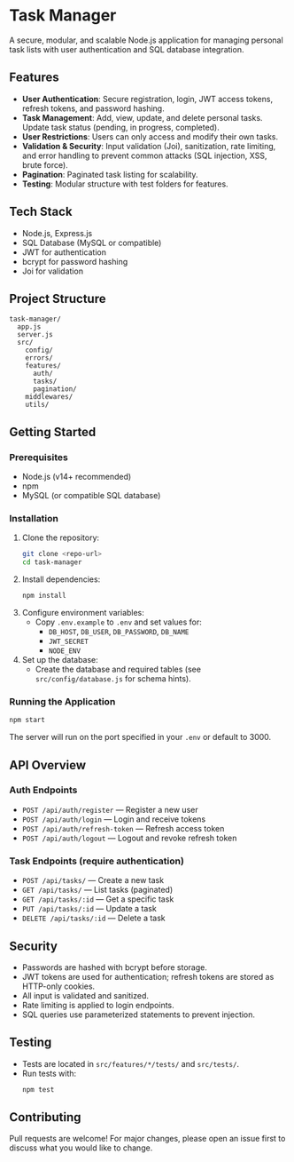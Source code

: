 # Task Manager

A secure, modular, and scalable Node.js application for managing personal task lists with user authentication and SQL database integration.

## Features

- **User Authentication**: Secure registration, login, JWT access tokens, refresh tokens, and password hashing.
- **Task Management**: Add, view, update, and delete personal tasks. Update task status (pending, in progress, completed).
- **User Restrictions**: Users can only access and modify their own tasks.
- **Validation & Security**: Input validation (Joi), sanitization, rate limiting, and error handling to prevent common attacks (SQL injection, XSS, brute force).
- **Pagination**: Paginated task listing for scalability.
- **Testing**: Modular structure with test folders for features.

## Tech Stack

- Node.js, Express.js
- SQL Database (MySQL or compatible)
- JWT for authentication
- bcrypt for password hashing
- Joi for validation

## Project Structure

```
task-manager/
  app.js
  server.js
  src/
    config/
    errors/
    features/
      auth/
      tasks/
      pagination/
    middlewares/
    utils/
```

## Getting Started

### Prerequisites
- Node.js (v14+ recommended)
- npm
- MySQL (or compatible SQL database)

### Installation
1. Clone the repository:
   ```bash
   git clone <repo-url>
   cd task-manager
   ```
2. Install dependencies:
   ```bash
   npm install
   ```
3. Configure environment variables:
   - Copy `.env.example` to `.env` and set values for:
     - `DB_HOST`, `DB_USER`, `DB_PASSWORD`, `DB_NAME`
     - `JWT_SECRET`
     - `NODE_ENV`
4. Set up the database:
   - Create the database and required tables (see `src/config/database.js` for schema hints).

### Running the Application
```bash
npm start
```
The server will run on the port specified in your `.env` or default to 3000.

## API Overview

### Auth Endpoints
- `POST /api/auth/register` — Register a new user
- `POST /api/auth/login` — Login and receive tokens
- `POST /api/auth/refresh-token` — Refresh access token
- `POST /api/auth/logout` — Logout and revoke refresh token

### Task Endpoints (require authentication)
- `POST /api/tasks/` — Create a new task
- `GET /api/tasks/` — List tasks (paginated)
- `GET /api/tasks/:id` — Get a specific task
- `PUT /api/tasks/:id` — Update a task
- `DELETE /api/tasks/:id` — Delete a task

## Security
- Passwords are hashed with bcrypt before storage.
- JWT tokens are used for authentication; refresh tokens are stored as HTTP-only cookies.
- All input is validated and sanitized.
- Rate limiting is applied to login endpoints.
- SQL queries use parameterized statements to prevent injection.

## Testing
- Tests are located in `src/features/*/tests/` and `src/tests/`.
- Run tests with:
  ```bash
  npm test
  ```

## Contributing
Pull requests are welcome! For major changes, please open an issue first to discuss what you would like to change.
